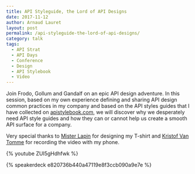 ```yaml
---
title: API Styleguide, the Lord of API Designs
date: 2017-11-12
author: Arnaud Lauret
layout: post
permalink: /api-styleguide-the-lord-of-api-designs/
category: talk
tags:
  - API Strat
  - API Days
  - Conference
  - Design
  - API Stylebook
  - Video
---
```


Join Frodo, Gollum and Gandalf on an epic API design adventure.
In this session, based on my own experience defining and sharing API design common practices in my company and based on the API styles guides that I have collected on [apistylebook.com](http://apistylebook.com), we will discover why we desperately need API style guides and how they can or cannot help us create a smooth API surface for a company.

Very special thanks to [Mister Lapin](https://twitter.com/mrlapindesign) for designing my T-shirt and [Kristof Van Tomme](https://twitter.com/kvantomme) for recording the video with my phone.
<!--more-->

{% youtube ZUI5gHdhfwk %}

{% speakerdeck e820736b440a47119e8f3ccb090a9e7e %}